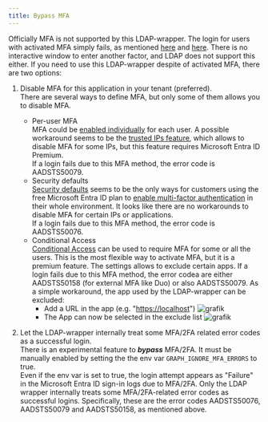 ```yaml
---
title: Bypass MFA
---
```


Officially MFA is not supported by this LDAP-wrapper. The login for users with activated MFA simply fails, as mentioned [here](https://learn.microsoft.com/en-us/entra/identity-platform/v2-oauth-ropc) and [here](https://github.com/Azure/ms-rest-nodeauth/issues/93).
There is no interactive window to enter another factor, and LDAP does not support this either.
If you need to use this LDAP-wrapper despite of activated MFA, there are two options:

1. Disable MFA for this application in your tenant (preferred).\
   There are several ways to define MFA, but only some of them allows you to disable MFA.
   - Per-user MFA\
     MFA could be [enabled individually](https://learn.microsoft.com/en-us/entra/identity/authentication/howto-mfa-userstates) for each user. A possible workaround seems to be the [trusted IPs feature](https://learn.microsoft.com/en-us/entra/identity/authentication/howto-mfa-mfasettings#trusted-ips), which allows to disable MFA for some IPs, but this feature requires Microsoft Entra ID Premium.\
     If a login fails due to this MFA method, the error code is AADSTS50079.
   - Security defaults\
     [Security defaults](https://learn.microsoft.com/en-us/entra/fundamentals/security-defaults) seems to be the only ways for customers using the free Microsoft Entra ID plan to [enable multi-factor authentication](https://learn.microsoft.com/en-us/entra/identity/authentication/concept-mfa-licensing#free-option) in their whole environment. It looks like there are no workarounds to disable MFA for certain IPs or applications.\
     If a login fails due to this MFA method, the error code is AADSTS50076.
   - Conditional Access\
     [Conditional Access](https://learn.microsoft.com/en-us/entra/identity/conditional-access/howto-conditional-access-policy-all-users-mfa) can be used to require MFA for some or all the users. This is the most flexible way to activate MFA, but it is a premium feature. The settings allows to exclude certain apps. If a login fails due to this MFA method, the error codea are either AADSTS50158 (for external MFA like Duo) or also AADSTS50079. As a simple workaround, the app used by the LDAP-wrapper can be excluded:
     - Add a URL in the app (e.g. "<https://localhost>")
     ![grafik](../bypass-mfa_addurl.png)
     - The App can now be selected in the exclude list
     ![grafik](../bypass-mfa_exclude.png)

2. Let the LDAP-wrapper internally treat some MFA/2FA related error codes as a successful login.\
  There is an experimental feature to ***bypass*** MFA/2FA. It must be manually enabled by setting the the env var `GRAPH_IGNORE_MFA_ERRORS` to true.\
  Even if the env var is set to true, the login attempt appears as "Failure" in the Microsoft Entra ID sign-in logs due to MFA/2FA. Only the LDAP wrapper internally treats some MFA/2FA-related error codes as successful logins. Specifically, these are the error codes AADSTS50076, AADSTS50079 and AADSTS50158, as mentioned above.
